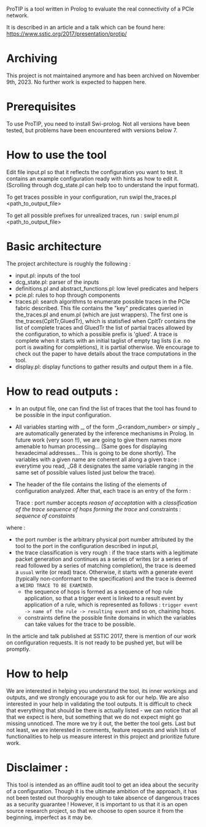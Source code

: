 ProTIP is a tool written in Prolog to evaluate the real connectivity
of a PCIe network.

It is described in an article and a talk which can be found here:
https://www.sstic.org/2017/presentation/protip/

# Archiving

This project is not maintained anymore and has been archived on November 9th, 2023. No further work is expected to happen here.

# Prerequisites
To use ProTIP, you need to install Swi-prolog.
Not all versions have been tested, but problems have been encountered with versions below 7.

# How to use the tool 
Edit file input.pl so that it reflects the configuration you want to test. It contains an 
example configuration ready with hints as how to edit it. (Scrolling through dcg_state.pl
can help too to understand the input format).

To get traces possible in your configuration, run
swipl the_traces.pl <path_to_output_file>

To get all possible prefixes for unrealized traces, run :
swipl enum.pl <path_to_output_file> 

# Basic architecture
The project architecture is roughly the following :

* input.pl: inputs of the tool
* dcg_state.pl: parser of the inputs
* definitions.pl and abstract_functions.pl: low level predicates and helpers
* pcie.pl: rules to hop through components
* traces.pl: search algorithms to enumerate possible traces in the PCIe
  fabric described.
  This file contains the "key" predicates queried in the_traces.pl and enum.pl
  (which are just wrappers).  The first one is the_traces(CpltTr,GluedTr),
  which is statisfied when CpltTr contains the list of complete traces and
  GluedTr the list of partial traces allowed by the configuration, to which a
  possible prefix is 'glued'. A trace is complete when it starts with an
  initial taglist of empty tag lists (i.e. no port is awaiting for
  completions), it is partial otherwise.  We encourage to check out the paper
  to have details about the trace computations in the tool.
* display.pl: display functions to gather results and output them in a file.

# How to read outputs :

* In an output file, one can find the list of traces that the tool has found to
  be possible in the input configuration.
* All variables starting with _, of the form _G<random_number> or simply
  _<random number> are automatically generated by the inference mechanisms in
  Prolog.  In future work (very soon !!), we are going to give them names more
  amenable to human processing...  (Same goes for displaying hexadecimal
  addresses... This is going to be done shortly).  The variables with a given
  name are coherent all along a given trace : everytime you read, _G8 it
  designates the same variable ranging in the same set of possible values
  listed just below the trace).
* The header of the file contains the listing of the elements of configuration
  analyzed. After that, each trace is an entry of the form :

    Trace : port *number* accepts *reason of acceptation* with a *classification of the trace*
    *sequence of hops forming the trace*
    and constraints : 
    *sequence of constaints*

where : 

* the port number is the arbitrary physical port number attributed by the tool
  to the port in the configuration described in input.pl,
* the trace classification is very rough : if the trace starts with a
  legitimate packet generation and continues as a series of writes (or a series
  of read followed by a series of matching completion), the trace is deemed a
  `usual` write (or read) trace. Otherwise, it starts with a generate event
  (typically non-conformant to the specification) and the trace is deemed a
  `WEIRD TRACE TO BE EXAMINED`.
  * the sequence of hops is formed as a sequence of hop rule application, so
    that a trigger event is linked to a result event by application of a rule,
    which is represented as follows : `trigger event -> name of the rule ->
    resulting event` and so on, chaining hops.
  * constraints define the possible finite domains in which the variables can
    take values for the trace to be possible.

In the article and talk published at SSTIC 2017, there is mention of our work on 
configuration requests. It is not ready to be pushed yet, but will be promptly.

# How to help  
We are interested in helping you understand the tool, its inner workings and outputs,
and we strongly encourage you to ask for our help.
We are also interested in your help in validating the tool outputs. It is difficult to check that everything
that should be there is actually listed - we can notice that all that we expect is here, but something that we do not
expect might go missing unnoticed. The more we try it out, the better the tool gets.
Last but not least, we are interested in comments, feature requests and wish lists of functionalities
to help us measure interest in this project and prioritize future work.

# Disclaimer :
This tool is intended as an offline audit tool to get an idea about the security of a configuration.
Though it is the ultimate ambition of the approach, it has not been tested out thoroughly enough to take absence of dangerous
traces as a security guarantee ! However, it is important to us that it is an open source research project,
so that we choose to open source it from the beginning, imperfect as it may be. 
